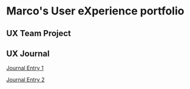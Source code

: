 # Marco's User eXperience portfolio


## UX Team Project


## UX Journal
[Journal Entry 1](https://github.com/UsabilityEngineering/ux-portfolio-magarcia0/blob/master/Journal%201/j01.md)

[Journal Entry 2](https://github.com/UsabilityEngineering/ux-portfolio-magarcia0/blob/master/j02/j02.md)
